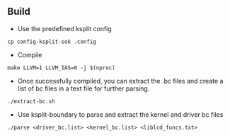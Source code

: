 
## Build

* Use the predefined ksplit config
```
cp config-ksplit-sok .config
```

* Compile
```
make LLVM=1 LLVM_IAS=0 -j $(nproc)
```

* Once successfully compiled, you can extract the .bc files and create a list
  of bc files in a text file for further parsing.
```
./extract-bc.sh
```

* Use ksplit-boundary to parse and extract the kernel and driver bc files
```
./parse <driver_bc.list> <kernel_bc.list> <liblcd_funcs.txt>
```
